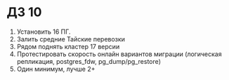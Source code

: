 # ДЗ 10

1. Установить 16 ПГ.
2. Залить средние Тайские перевозки
3. Рядом поднять кластер 17 версии
4. Протестировать скорость онлайн вариантов миграции (логическая репликация, postgres_fdw, pg_dump/pg_restore)
5. Один минимум, лучше 2+